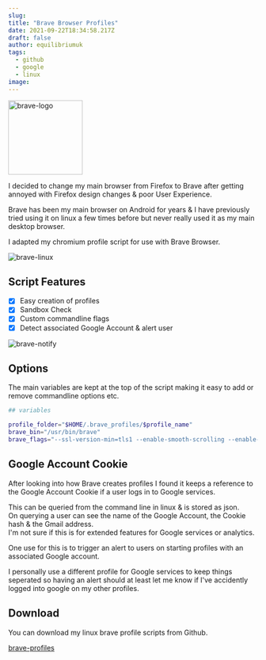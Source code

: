 ```yaml
---
slug:
title: "Brave Browser Profiles"
date: 2021-09-22T18:34:58.217Z
draft: false
author: equilibriumuk
tags:
  - github
  - google
  - linux
image:
---
```


<p class="text-center"><img src="/media/logos/brave.svg" alt="brave-logo" class="inline dark-logo" width="150px"></p>

I decided to change my main browser from Firefox to Brave after getting annoyed with Firefox design changes & poor User Experience.

Brave has been my main browser on Android for years & I have previously tried using it on linux a few times before but never really used it as my main desktop browser.

I adapted my chromium profile script for use with Brave Browser.

<p class="text-center"><img src="/media/images/2021/brave_linux.png" alt="brave-linux"></p>

## Script Features

- [x] Easy creation of profiles
- [x] Sandbox Check
- [x] Custom commandline flags
- [x] Detect associated Google Account & alert user

<p class="text-center"><img src="/media/images/2021/brave_notify.png" alt="brave-notify" class="inline"></p>

## Options

The main variables are kept at the top of the script making it easy to add or remove commandline options etc.

```bash
## variables

profile_folder="$HOME/.brave_profiles/$profile_name"
brave_bin="/usr/bin/brave"
brave_flags="--ssl-version-min=tls1 --enable-smooth-scrolling --enable-tab-audio-muting"
```

## Google Account Cookie

After looking into how Brave creates profiles I found it keeps a reference to the Google Account Cookie if a user logs in to Google services.

This can be queried from the command line in linux & is stored as json.<br />
On querying a user can see the name of the Google Account, the Cookie hash & the Gmail address.<br />
I'm not sure if this is for extended features for Google services or analytics.

One use for this is to trigger an alert to users on starting profiles with an associated Google account.

I personally use a different profile for Google services to keep things seperated so having an alert should at least let me know if I've accidently logged into google on my other profiles.

## Download

You can download my linux brave profile scripts from Github.

<a class="github" href="https://github.com/equk/brave-profiles" aria-label="View on GitHub" target="_blank" rel="noopener noreferrer"><i class="fa fa-github"></i> brave-profiles</a>
